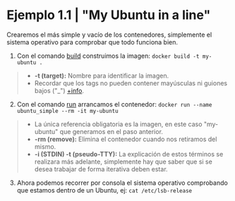[tagsInDocker]: https://docs.docker.com/engine/reference/commandline/tag/
[buildInDocker]:https://docs.docker.com/engine/reference/commandline/build/
[runInDocker]:https://docs.docker.com/engine/reference/run/
[execInDocker]: https://docs.docker.com/engine/reference/commandline/exec/

# Ejemplo 1.1 | "My Ubuntu in a line"
Crearemos el más simple y vacío de los contenedores, simplemente el sistema operativo para comprobar que todo funciona bien.

1. Con el comando [build][buildInDocker] construimos la imagen: `docker build -t my-ubuntu .`
>-  **-t (target):** Nombre para identificar la imagen.
>- Recordar que los tags no pueden contener mayúsculas ni guiones bajos ("_") [+info][tagsInDocker].

2. Con el comando [run][runInDocker] arrancamos el contenedor: `docker run --name ubuntu_simple --rm -it my-ubuntu`
>- La única referencia obligatoria es la imagen, en este caso "my-ubuntu" que generamos en el paso anterior.
>- **-rm (remove):** Elimina el contenedor cuando nos retiramos del mismo.
>- **-i (STDIN) -t (pseudo-TTY):** La explicación de estos términos se realizara más adelante, simplemente hay que saber que si se desea trabajar de forma iterativa deben estar.

3. Ahora podemos recorrer por consola el sistema operativo comprobando que estamos dentro de un Ubuntu, ej: `cat /etc/lsb-release`